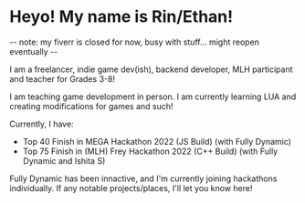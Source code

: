 # Heyo! My name is Rin/Ethan!
-- note: my fiverr is closed for now, busy with stuff... might reopen eventually --

I am a freelancer, indie game dev(ish), backend developer, MLH participant and teacher for Grades 3-8!

I am teaching game development in person. I am currently learning LUA and creating modifications for games and such!

Currently, I have: 
- Top 40 Finish in MEGA Hackathon 2022 (JS Build) (with Fully Dynamic)
- Top 75 Finish in (MLH) Frey Hackathon 2022 (C++ Build) (with Fully Dynamic and Ishita S)

Fully Dynamic has been innactive, and I'm currently joining hackathons individually. If any notable projects/places, I'll let you know here!
